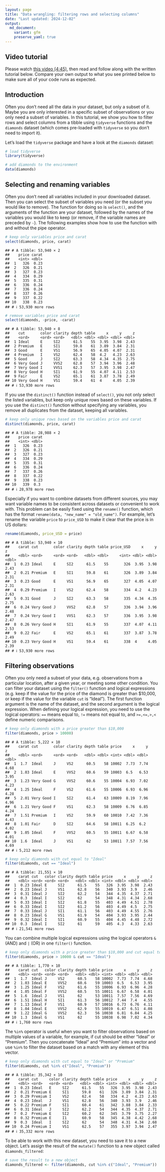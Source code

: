 ```yaml
---
layout: page
title: "Data wrangling: filtering rows and selecting columns"
date: "Last updated: 2024-12-02"
output:
  md_document:
    variant: gfm
    preserve_yaml: true
---
```


## Video tutorial

Please watch [this video
(4:45)](https://vimeo.com/1011762380/2e33856231), then read and follow
along with the written tutorial below. Compare your own output to what
you see printed below to make sure all of your code runs as expected.

## Introduction

Often you don’t need all the data in your dataset, but only a subset of
it. Maybe you are only interested in a specific subset of observations
or you only need a subset of variables. In this tutorial, we show you
how to filter rows and select columns from a tibble using `tidyverse`
functions and the `diamonds` dataset (which comes pre-loaded with
`tidyverse` so you don’t need to import it).

Let’s load the `tidyverse` package and have a look at the `diamonds`
dataset:

``` r
# load tidyverse
library(tidyverse)

# add diamonds to the environment
data(diamonds)
```

## Selecting and renaming variables

Often you don’t need all variables included in your downloaded dataset.
Then you can select the subset of variables you need (or the subset you
would like to remove). The function for doing so is `select()`, and the
arguments of the function are your dataset, followed by the names of the
variables you would like to keep (or remove, if the variable names are
preceded by `-`). The following examples show how to use the function
with and without the pipe operator.

``` r
# keep only variables price and carat
select(diamonds, price, carat)
```

    ## # A tibble: 53,940 × 2
    ##    price carat
    ##    <int> <dbl>
    ##  1   326  0.23
    ##  2   326  0.21
    ##  3   327  0.23
    ##  4   334  0.29
    ##  5   335  0.31
    ##  6   336  0.24
    ##  7   336  0.24
    ##  8   337  0.26
    ##  9   337  0.22
    ## 10   338  0.23
    ## # ℹ 53,930 more rows

``` r
# remove variables price and carat
select(diamonds, -price, -carat)
```

    ## # A tibble: 53,940 × 8
    ##    cut       color clarity depth table     x     y     z
    ##    <ord>     <ord> <ord>   <dbl> <dbl> <dbl> <dbl> <dbl>
    ##  1 Ideal     E     SI2      61.5    55  3.95  3.98  2.43
    ##  2 Premium   E     SI1      59.8    61  3.89  3.84  2.31
    ##  3 Good      E     VS1      56.9    65  4.05  4.07  2.31
    ##  4 Premium   I     VS2      62.4    58  4.2   4.23  2.63
    ##  5 Good      J     SI2      63.3    58  4.34  4.35  2.75
    ##  6 Very Good J     VVS2     62.8    57  3.94  3.96  2.48
    ##  7 Very Good I     VVS1     62.3    57  3.95  3.98  2.47
    ##  8 Very Good H     SI1      61.9    55  4.07  4.11  2.53
    ##  9 Fair      E     VS2      65.1    61  3.87  3.78  2.49
    ## 10 Very Good H     VS1      59.4    61  4     4.05  2.39
    ## # ℹ 53,930 more rows

If you use the `distinct()` function instead of `select()`, you not only
select the listed variables, but keep only unique rows based on these
variables. If you use the `distinct()` function without specifying any
variables, you remove all duplicates from the dataset, keeping all
variables.

``` r
# keep only unique rows based on the variables price and carat
distinct(diamonds, price, carat)
```

    ## # A tibble: 28,988 × 2
    ##    price carat
    ##    <int> <dbl>
    ##  1   326  0.23
    ##  2   326  0.21
    ##  3   327  0.23
    ##  4   334  0.29
    ##  5   335  0.31
    ##  6   336  0.24
    ##  7   337  0.26
    ##  8   337  0.22
    ##  9   338  0.23
    ## 10   339  0.3 
    ## # ℹ 28,978 more rows

Especially if you want to combine datasets from different sources, you
may want variable names to be consistent across datasets or convenient
to work with. This problem can be easily fixed using the `rename()`
function, which has the format `rename(data, "new_name" = "old_name")`.
For example, let’s rename the variable `price` to `price_USD` to make it
clear that the price is in US dollars:

``` r
rename(diamonds, price_USD = price)
```

    ## # A tibble: 53,940 × 10
    ##    carat cut       color clarity depth table price_USD     x     y     z
    ##    <dbl> <ord>     <ord> <ord>   <dbl> <dbl>     <int> <dbl> <dbl> <dbl>
    ##  1  0.23 Ideal     E     SI2      61.5    55       326  3.95  3.98  2.43
    ##  2  0.21 Premium   E     SI1      59.8    61       326  3.89  3.84  2.31
    ##  3  0.23 Good      E     VS1      56.9    65       327  4.05  4.07  2.31
    ##  4  0.29 Premium   I     VS2      62.4    58       334  4.2   4.23  2.63
    ##  5  0.31 Good      J     SI2      63.3    58       335  4.34  4.35  2.75
    ##  6  0.24 Very Good J     VVS2     62.8    57       336  3.94  3.96  2.48
    ##  7  0.24 Very Good I     VVS1     62.3    57       336  3.95  3.98  2.47
    ##  8  0.26 Very Good H     SI1      61.9    55       337  4.07  4.11  2.53
    ##  9  0.22 Fair      E     VS2      65.1    61       337  3.87  3.78  2.49
    ## 10  0.23 Very Good H     VS1      59.4    61       338  4     4.05  2.39
    ## # ℹ 53,930 more rows

## Filtering observations

Often you only need a subset of your data, e.g. observations from a
particular location, after a given year, or meeting some other
condition. You can filter your dataset using the `filter()` function and
logical expressions (e.g. keep if the value for the price of the diamond
is greater than \$10,000, or keep if the value for the variable `cut` is
“Ideal”). The first function argument is the name of the dataset, and
the second argument is the logical expression. When defining your
logical expression, you need to use the logical operators: `==` means
equal to, `!=` means not equal to, and `>=,<=,>,<` define numeric
comparisons.

``` r
# keep only diamonds with a price greater than $10,000
filter(diamonds, price > 10000)
```

    ## # A tibble: 5,222 × 10
    ##    carat cut       color clarity depth table price     x     y     z
    ##    <dbl> <ord>     <ord> <ord>   <dbl> <dbl> <int> <dbl> <dbl> <dbl>
    ##  1  1.7  Ideal     J     VS2      60.5    58 10002  7.73  7.74  4.68
    ##  2  1.03 Ideal     E     VVS2     60.6    59 10003  6.5   6.53  3.95
    ##  3  1.23 Very Good G     VVS2     60.6    55 10004  6.93  7.02  4.23
    ##  4  1.25 Ideal     F     VS2      61.6    55 10006  6.93  6.96  4.28
    ##  5  2.01 Very Good I     SI2      61.4    63 10009  8.19  7.96  4.96
    ##  6  1.21 Very Good F     VS1      62.3    58 10009  6.76  6.85  4.24
    ##  7  1.51 Premium   I     VS2      59.9    60 10010  7.42  7.36  4.43
    ##  8  1.01 Fair      D     SI2      64.6    58 10011  6.25  6.2   4.02
    ##  9  1.05 Ideal     F     VVS2     60.5    55 10011  6.67  6.58  4.01
    ## 10  1.6  Ideal     J     VS1      62      53 10011  7.57  7.56  4.69
    ## # ℹ 5,212 more rows

``` r
# keep only diamonds with cut equal to "Ideal"
filter(diamonds, cut == "Ideal")
```

    ## # A tibble: 21,551 × 10
    ##    carat cut   color clarity depth table price     x     y     z
    ##    <dbl> <ord> <ord> <ord>   <dbl> <dbl> <int> <dbl> <dbl> <dbl>
    ##  1  0.23 Ideal E     SI2      61.5    55   326  3.95  3.98  2.43
    ##  2  0.23 Ideal J     VS1      62.8    56   340  3.93  3.9   2.46
    ##  3  0.31 Ideal J     SI2      62.2    54   344  4.35  4.37  2.71
    ##  4  0.3  Ideal I     SI2      62      54   348  4.31  4.34  2.68
    ##  5  0.33 Ideal I     SI2      61.8    55   403  4.49  4.51  2.78
    ##  6  0.33 Ideal I     SI2      61.2    56   403  4.49  4.5   2.75
    ##  7  0.33 Ideal J     SI1      61.1    56   403  4.49  4.55  2.76
    ##  8  0.23 Ideal G     VS1      61.9    54   404  3.93  3.95  2.44
    ##  9  0.32 Ideal I     SI1      60.9    55   404  4.45  4.48  2.72
    ## 10  0.3  Ideal I     SI2      61      59   405  4.3   4.33  2.63
    ## # ℹ 21,541 more rows

You can combine multiple logical expressions using the logical operators
`&` (AND) and `|` (OR) in one `filter()` function.

``` r
# keep only diamonds with a price greater than $10,000 and cut equal to "Ideal"
filter(diamonds, price > 10000 & cut == "Ideal")
```

    ## # A tibble: 1,770 × 10
    ##    carat cut   color clarity depth table price     x     y     z
    ##    <dbl> <ord> <ord> <ord>   <dbl> <dbl> <int> <dbl> <dbl> <dbl>
    ##  1  1.7  Ideal J     VS2      60.5    58 10002  7.73  7.74  4.68
    ##  2  1.03 Ideal E     VVS2     60.6    59 10003  6.5   6.53  3.95
    ##  3  1.25 Ideal F     VS2      61.6    55 10006  6.93  6.96  4.28
    ##  4  1.05 Ideal F     VVS2     60.5    55 10011  6.67  6.58  4.01
    ##  5  1.6  Ideal J     VS1      62      53 10011  7.57  7.56  4.69
    ##  6  1.51 Ideal H     SI1      61.3    56 10012  7.44  7.4   4.55
    ##  7  1.13 Ideal F     VS1      60.9    57 10016  6.73  6.76  4.11
    ##  8  1.04 Ideal E     VVS2     62.9    55 10019  6.47  6.51  4.08
    ##  9  1.22 Ideal G     VVS2     62.3    56 10038  6.81  6.84  4.25
    ## 10  1.3  Ideal G     VS1      62      55 10038  6.98  7.02  4.34
    ## # ℹ 1,760 more rows

The `%in%` operator is useful when you want to filter observations based
on multiple values of a variable, for example, if cut should be either
“Ideal” or “Premium”. Then you concatenate “Ideal” and “Premium” into a
vector and use `%in%` to filter the dataset based on a match with any
element of this vector.

``` r
# keep only diamonds with cut equal to "Ideal" or "Premium"
filter(diamonds, cut %in% c("Ideal", "Premium"))
```

    ## # A tibble: 35,342 × 10
    ##    carat cut     color clarity depth table price     x     y     z
    ##    <dbl> <ord>   <ord> <ord>   <dbl> <dbl> <int> <dbl> <dbl> <dbl>
    ##  1  0.23 Ideal   E     SI2      61.5    55   326  3.95  3.98  2.43
    ##  2  0.21 Premium E     SI1      59.8    61   326  3.89  3.84  2.31
    ##  3  0.29 Premium I     VS2      62.4    58   334  4.2   4.23  2.63
    ##  4  0.23 Ideal   J     VS1      62.8    56   340  3.93  3.9   2.46
    ##  5  0.22 Premium F     SI1      60.4    61   342  3.88  3.84  2.33
    ##  6  0.31 Ideal   J     SI2      62.2    54   344  4.35  4.37  2.71
    ##  7  0.2  Premium E     SI2      60.2    62   345  3.79  3.75  2.27
    ##  8  0.32 Premium E     I1       60.9    58   345  4.38  4.42  2.68
    ##  9  0.3  Ideal   I     SI2      62      54   348  4.31  4.34  2.68
    ## 10  0.24 Premium I     VS1      62.5    57   355  3.97  3.94  2.47
    ## # ℹ 35,332 more rows

To be able to work with this new dataset, you need to save it to a new
object. Let’s assign the result of the `mutate()` function to a new
object called `diamonds_filtered`:

``` r
# save the result to a new object
diamonds_filtered <- filter(diamonds, cut %in% c("Ideal", "Premium"))
```
